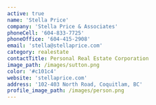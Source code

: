 ```yaml
---
active: true
name: 'Stella Price'
company: 'Stella Price & Associates'
phoneCell: '604-833-7725'
phoneOffice: '604-415-2908'
email: 'stella@stellaprice.com'
category: realestate
contactTitle: Personal Real Estate Corporation
image_path: /images/sutton.png
color: '#c101c4'
website: 'stellaprice.com'
address: '102-403 North Road, Coquitlam, BC'
profile_image_path: /images/person.png
---
```

